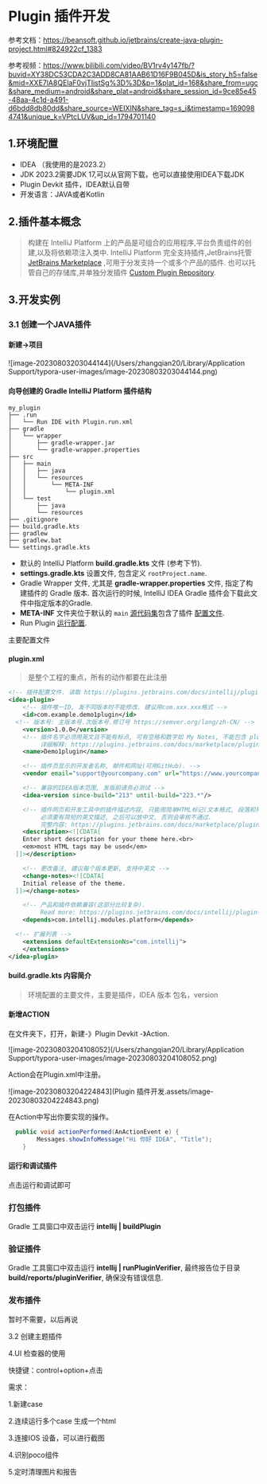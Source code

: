 # Plugin 插件开发

参考文档：https://beansoft.github.io/jetbrains/create-java-plugin-project.html#824922cf_1383

参考视频：https://www.bilibili.com/video/BV1rv4y147fb/?buvid=XY38DC53CDA2C3ADD8CA81AAB61D16F9B045D&is_story_h5=false&mid=XXE7lA8QElaF0vjTIistSg%3D%3D&p=1&plat_id=168&share_from=ugc&share_medium=android&share_plat=android&share_session_id=9ce85e45-48aa-4c1d-a491-d6bdd8db80dd&share_source=WEIXIN&share_tag=s_i&timestamp=1690984741&unique_k=VPtcLUV&up_id=1794701140

## 1.环境配置

* IDEA  （我使用的是2023.2）
* JDK 2023.2需要JDK 17,可以从官网下载，也可以直接使用IDEA下载JDK 
* Plugin Devkit 插件，IDEA默认自带
* 开发语言：JAVA或者Kotlin

## 2.插件基本概念

> 构建在 IntelliJ Platform 上的产品是可组合的应用程序,平台负责组件的创建,以及将依赖项注入类中. IntelliJ Platform 完全支持插件,JetBrains托管 [JetBrains Marketplace](https://plugins.jetbrains.com/) ,可用于分发支持一个或多个产品的插件. 也可以托管自己的存储库,并单独分发插件 [Custom Plugin Repository](https://beansoft.github.io/jetbrains/custom-plugin-repository.html).

## 3.开发实例

### 3.1 创建一个JAVA插件

#### 新建->项目

![image-20230803203044144](/Users/zhangqian20/Library/Application Support/typora-user-images/image-20230803203044144.png)

#### 向导创建的 Gradle IntelliJ Platform 插件结构﻿

```plaintext
my_plugin
├── .run
│   └── Run IDE with Plugin.run.xml
├── gradle
│   └── wrapper
│       ├── gradle-wrapper.jar
│       └── gradle-wrapper.properties
├── src
│   ├── main
│   │   ├── java
│   │   └── resources
│   │       └── META-INF
│   │           └── plugin.xml
│   └── test
│       ├── java
│       └── resources
├── .gitignore
├── build.gradle.kts
├── gradlew
├── gradlew.bat
└── settings.gradle.kts
```

- 默认的 IntelliJ Platform **build.gradle.kts** 文件 (参考下节).
- **settings.gradle.kts** 设置文件, 包含定义 `rootProject.name`.
- Gradle Wrapper 文件, 尤其是 **gradle-wrapper.properties** 文件, 指定了构建插件的 Gradle 版本. 首次运行的时候, IntelliJ IDEA Gradle 插件会下载此文件中指定版本的Gradle.
- **META-INF** 文件夹位于默认的 `main` [源代码集](https://docs.gradle.org/current/userguide/java_plugin.html#sec:java_project_layout)包含了插件 [配置文件](https://beansoft.github.io/jetbrains/plugin-configuration-file.html).
- Run Plugin [运行配置](https://www.jetbrains.com/help/idea/run-debug-configuration.html).

主要配置文件

#### plugin.xml

> 是整个工程的重点，所有的动作都要在此注册

```xml
<!-- 插件配置文件. 读取 https://plugins.jetbrains.com/docs/intellij/plugin-configuration-file.html -->
<idea-plugin>
    <!-- 插件唯一ID, 发不同版本时不能修改. 建议用com.xxx.xxx格式 -->
    <id>com.example.demo1plugin</id>
  <!-- 版本号: 主版本号.次版本号.修订号 https://semver.org/lang/zh-CN/ -->
    <version>1.0.0</version>
    <!-- 插件名字必须用英文且不能有标点, 可有空格和数字如 My Notes, 不能包含 plugin 字样.
         详细解释: https://plugins.jetbrains.com/docs/marketplace/plugin-overview-page.html#plugin-name -->
    <name>Demo1plugin</name>

    <!-- 插件页显示的开发者名称, 邮件和网址(可用GitHub). -->
    <vendor email="support@yourcompany.com" url="https://www.yourcompany.com">YourCompany</vendor>

    <!-- 兼容的IDEA版本范围, 发版前请务必测试 -->
    <idea-version since-build="213" until-build="223.*"/>

    <!-- 插件网页和开发工具中的插件描述内容, 只能用简单HTML标记(文本格式, 段落和列表), 不支持CSS和JS, 不支持iframe.
         必须要有简短的英文描述, 之后可以放中文, 否则会审核不通过.
         完整内容: https://plugins.jetbrains.com/docs/marketplace/plugin-overview-page.html#plugin-description -->
    <description><![CDATA[
    Enter short description for your theme here.<br>
    <em>most HTML tags may be used</em>
  ]]></description>

    <!-- 更改备注, 建议每个版本更新, 支持中英文 -->
    <change-notes><![CDATA[
    Initial release of the theme.
  ]]></change-notes>

    <!-- 产品和插件依赖兼容(这部分比较复杂).
         Read more: https://plugins.jetbrains.com/docs/intellij/plugin-compatibility.html -->
    <depends>com.intellij.modules.platform</depends>

  <!-- 扩展列表 -->
    <extensions defaultExtensionNs="com.intellij">
    </extensions>
</idea-plugin>
```

#### build.gradle.kts 内容简介﻿

> 环境配置的主要文件，主要是插件，IDEA 版本 包名，version

#### 新增ACTION

在文件夹下，打开，新建-》Plugin Devkit -》Action.

![image-20230803204108052](/Users/zhangqian20/Library/Application Support/typora-user-images/image-20230803204108052.png)

Action会在Plugin.xml中注册。

![image-20230803204224843](Plugin 插件开发.assets/image-20230803204224843.png)

在Action中写出你要实现的操作。

```java
  public void actionPerformed(AnActionEvent e) {
        Messages.showInfoMessage("Hi 你好 IDEA", "Title");
    }
```

#### 运行和调试插件

点击运行和调试即可

### 打包插件

Gradle 工具窗口中双击运行 **intellij | buildPlugin**

### 验证插件

Gradle 工具窗口中双击运行 **intellij | runPluginVerifier**, 最终报告位于目录 **build/reports/pluginVerifier**, 确保没有错误信息.

### 发布插件

暂时不需要，以后再说

3.2 创建主题插件

4.UI 检查器的使用

快捷键：control+option+点击

需求：

1.新建case

2.连续运行多个case 生成一个html

3.连接IOS 设备，可以进行截图

4.识别poco组件

5.定时清理图片和报告